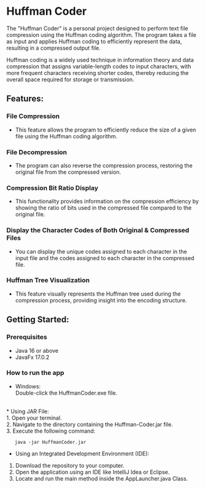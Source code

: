 # Huffman Coder

The "Huffman Coder" is a personal project designed to perform text file compression using the Huffman coding algorithm. 
The program takes a file as input and applies Huffman coding to efficiently represent the data, resulting in a compressed output file.

Huffman coding is a widely used technique in information theory and data compression that assigns variable-length codes to input characters, 
with more frequent characters receiving shorter codes, thereby reducing the overall space required for storage or transmission.


## Features:
### File Compression<br/>
* This feature allows the program to efficiently reduce the size of a given file using the Huffman coding algorithm.

### File Decompression<br/>
* The program can also reverse the compression process, restoring the original file from the compressed version.

### Compression Bit Ratio Display<br/>
* This functionality provides information on the compression efficiency by showing
  the ratio of bits used in the compressed file compared to the original file.

### Display the Character Codes of Both Original & Compressed Files<br/>
* You can display the unique codes assigned to each character in the input file and the codes assigned to each character in the compressed file. 

### Huffman Tree Visualization<br/>
* This feature visually represents the Huffman tree used during the compression process, providing insight into the encoding structure.

## Getting Started:
### Prerequisites
* Java 16 or above</br>
* JavaFx 17.0.2</br>

### How to run the app
* Windows:</br>
Double-click the HuffmanCoder.exe file.</br>
</br>
* Using JAR File:<br>
1. Open your terminal.<br>
2. Navigate to the directory containing the Huffman-Coder.jar file.<br>
3. Execute the following command:<br>

       java -jar HuffmanCoder.jar

* Using an Integrated Development Environment (IDE):<br>
1. Download the repository to your computer.<br>
2. Open the application using an IDE like IntelliJ Idea or Eclipse.<br>
3. Locate and run the main method inside the AppLauncher.java Class.<br>
